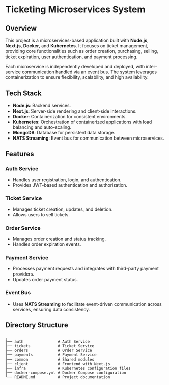 
# Ticketing Microservices System

## Overview

This project is a microservices-based application built with **Node.js**, **Next.js**, **Docker**, and **Kubernetes**. It focuses on ticket management, providing core functionalities such as order creation, purchasing, selling, ticket expiration, user authentication, and payment processing.

Each microservice is independently developed and deployed, with inter-service communication handled via an event bus. The system leverages containerization to ensure flexibility, scalability, and high availability.

## Tech Stack

- **Node.js**: Backend services.
- **Next.js**: Server-side rendering and client-side interactions.
- **Docker**: Containerization for consistent environments.
- **Kubernetes**: Orchestration of containerized applications with load balancing and auto-scaling.
- **MongoDB**: Database for persistent data storage.
- **NATS Streaming**: Event bus for communication between microservices.

## Features

### Auth Service
- Handles user registration, login, and authentication.
- Provides JWT-based authentication and authorization.

### Ticket Service
- Manages ticket creation, updates, and deletion.
- Allows users to sell tickets.

### Order Service
- Manages order creation and status tracking.
- Handles order expiration events.

### Payment Service
- Processes payment requests and integrates with third-party payment providers.
- Updates order payment status.

### Event Bus
- Uses **NATS Streaming** to facilitate event-driven communication across services, ensuring data consistency.

## Directory Structure

```plaintext
.
├── auth               # Auth Service
├── tickets            # Ticket Service
├── orders             # Order Service
├── payments           # Payment Service
├── common             # Shared modules
├── client             # Frontend with Next.js
├── infra              # Kubernetes configuration files
├── docker-compose.yml # Docker Compose configuration
└── README.md          # Project documentation

